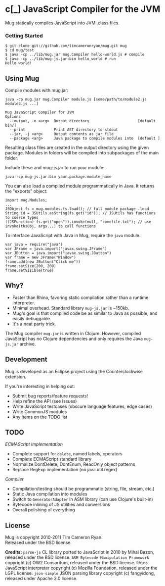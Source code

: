 c[_] JavaScript Compiler for the JVM
====================================

Mug statically compiles JavaScript into JVM .class files.

### Getting Started

    $ git clone git://github.com/timcameronryan/mug.git mug
    $ cd mug/test
    $ java -cp ../lib/mug.jar mug.Compiler hello-world.js # compile
    $ java -cp ../lib/mug-js.jar:bin hello_world # run
    Hello world!

Using Mug
---------

Compile modules with mug.jar:

	java -cp mug.jar mug.Compiler module.js [some/path/to/module2.js module3.js ...]

    Mug JavaScript Compiler for JVM
    Options
      --output, -o <arg>  Output directory                      [default bin/]
      --print             Print AST directory to stdout                       
      --jar, -j <arg>     Output contents as jar file                         
      --package <arg>     Java package to compile modules into  [default ]    
	
Resulting class files are created in the output directory using the given package.
Modules in folders will be compiled into subpackages of the main folder.
 
Include these and mug-js.jar to run your module:

    java -cp mug-js.jar:bin your.package.module_name

You can also load a compiled module programmatically in Java. It returns
the "exports" object:

    import mug.Modules;
    ...
    JSObject fs = mug.modules.fs.load(); // full module package .load
    String id = JSUtils.asString(fs.get("id")); // JSUtils has functions to coerce types
    ((JSFunction) fs.get("open")).invoke(null, "somefile.txt"); // use invoke(thsObj, args...) to call functions

To interface JavaScript with Java in Mug, require the `java` module.

    var java = require("java")
    var JFrame = java.import("javax.swing.JFrame")
    var JButton = java.import("javax.swing.JButton")
    var frame = new JFrame("Window")
    frame.add(new JButton("Click me"))
    frame.setSize(200, 200)
    frame.setVisible(true)

Why?
----

* Faster than Rhino, favoring static compilation rather than a runtime interpreter.
* Minimal overhead. Standard library `mug-js.jar` is ~150kb.
* Mug's goal is that compiled code be as similar to Java as possible, and easily debuggable.
* It's a neat party trick.

The Mug compiler `mug.jar` is written in Clojure. However, compiled JavaScript has no Clojure dependencies and only requires the Java `mug-js.jar` archive.

Development
-----------

Mug is developed as an Eclipse project using the Counterclockwise extension.

If you're interesting in helping out:

* Submit bug reports/feature requests!
* Help refine the API (see Issues)
* Write JavaScript testcases (obscure language features, edge cases)
* Write CommonJS modules
* Any items on the TODO list

TODO
----

*ECMAScript Implementation*

* Complete support for `delete`, named labels, operators
* Complete ECMAScript standard library
* Normalize DontDelete, DontEnum, ReadOnly object patterns
* Replace RegExp implementation (no java.util.regex)

*Compiler*

* Compilation/testing should be programmatic (string, file, stream, etc.)
* Static Java compilation into modules
* Switch to `GeneratorAdapter` in ASM library (can use Clojure's built-in)
* Bytecode inlining of JS utilities and conversions
* Overall polishing of everything

License
-------

Mug is copyright 2010-2011 Tim Cameron Ryan.  
Released under the BSD license.

**Credits:**
`parse-js` CL library ported to JavaScript in 2010 by Mihai Bazon, released under the BSD license. 
`ASM Bytecode Manipulation Framework` copyright (c) OW2 Consoritum, released under the BSD license. 
`Rhino` JavaScript interpreter copyright (c) Mozilla Foundation, released under the LGPL license. 
`json-simple` JSON parsing library copyright (c) fangyidong, released under Apache 2.0 license. 